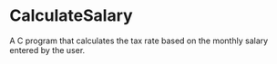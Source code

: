 # CalculateSalary
A C program that calculates the tax rate based on the monthly salary entered by the user.
